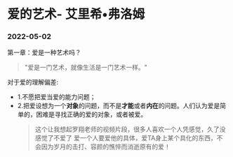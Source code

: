 # 爱的艺术- 艾里希•弗洛姆


### 2022-05-02

第一章：爱是一种艺术吗？
> "爱是一门艺术，就像生活是一门艺术一样。"

对于爱的理解偏差:
- 1.不愿把爱当爱的能力问题；
- 2.把爱设想为一个**对象**的问题，而不是**才能**或者**内在**的问题。人们认为爱是简单的，困难是寻找正确的爱的对象，或者被爱。
  > 这个让我想起罗翔老师的视频片段，很多人喜欢一个人凭感觉，久了没感觉了不爱了
  > 爱一个人要爱他的具体，爱TA身上某个具化的东西，不会因为岁月的击打、容颜的憔悴而消逝原有的爱！


